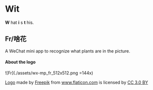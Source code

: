# Wit

**W** hat **i** s **t** his.

## Fr/啥花

A WeChat mini app to recognize what plants are in the picture.

#### About the logo

![Fr](./assets/wx-mp_fr_512x512.png =144x)

<div><a href="https://www.flaticon.com/free-icon/lotus_129362" title="Lotus">Logo</a> made by <a href="http://www.freepik.com" title="Freepik">Freepik</a> from <a href="https://www.flaticon.com/" title="Flaticon">www.flaticon.com</a> is licensed by <a href="http://creativecommons.org/licenses/by/3.0/" title="Creative Commons BY 3.0" target="_blank">CC 3.0 BY</a></div>

